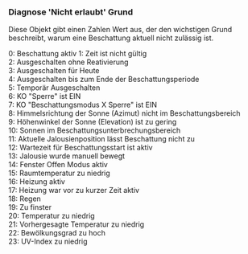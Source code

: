 ### Diagnose 'Nicht erlaubt' Grund

Diese Objekt gibt einen Zahlen Wert aus, der den wichstigen Grund beschreibt, warum eine Beschattung aktuell nicht zulässig ist.

0: Beschattung aktiv
1: Zeit ist nicht gültig  
2: Ausgeschalten ohne Reativierung  
3: Ausgeschalten für Heute  
4: Ausgeschalten bis zum Ende der Beschattungsperiode  
5: Temporär Ausgeschalten  
6: KO "Sperre" ist EIN  
7: KO "Beschattungsmodus X Sperre" ist EIN  
8: Himmelsrichtung der Sonne (Azimut) nicht im Beschattungsbereich  
9: Höhenwinkel der Sonne (Elevation) ist zu gering  
10: Sonnen im Beschattungsunterbrechungsbereich  
11: Aktuelle Jalousienposition lässt Beschattung nicht zu  
12: Wartezeit für Beschattungsstart ist aktiv  
13: Jalousie wurde manuell bewegt  
14: Fenster Offen Modus aktiv  
15: Raumtemperatur zu niedrig  
16: Heizung aktiv  
17: Heizung war vor zu kurzer Zeit aktiv  
18: Regen  
19: Zu finster  
20: Temperatur zu niedrig  
21: Vorhergesagte Temperatur zu niedrig  
22: Bewölkungsgrad zu hoch  
23: UV-Index zu niedrig  

